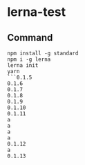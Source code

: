 # lerna-test

## Command

```
npm install -g standard
npm i -g lerna
lerna init
yarn
```0.1.5
0.1.6
0.1.7
0.1.8
0.1.9
0.1.10
0.1.11
a
a
a
a
0.1.12
a
0.1.13
